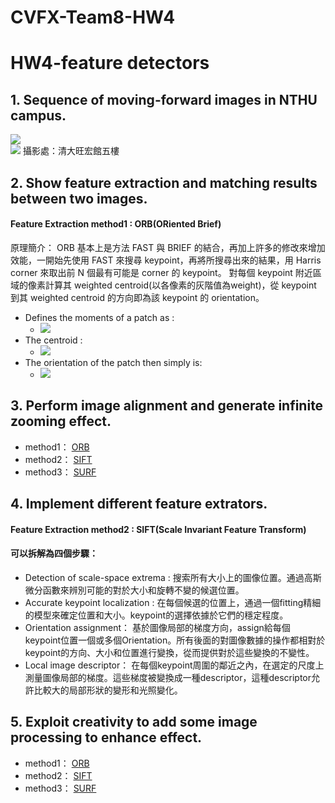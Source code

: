 # CVFX-Team8-HW4

# HW4-feature detectors

## 1. Sequence of moving-forward images in NTHU campus.

![](https://imgur.com/Na6aOIk.png)  
![](https://imgur.com/IJmp4T2.png)
攝影處：清大旺宏館五樓
## 2. Show feature extraction and matching results between two images.
#### Feature Extraction method1 : ORB(ORiented Brief)
原理簡介：
  ORB 基本上是方法 FAST 與 BRIEF 的結合，再加上許多的修改來增加效能，一開始先使用 FAST 來搜尋 keypoint，再將所搜尋出來的結果，用 Harris corner 來取出前 N 個最有可能是 corner 的 keypoint。 
  對每個 keypoint 附近區域的像素計算其 weighted centroid(以各像素的灰階值為weight)，從 keypoint 到其 weighted centroid 的方向即為該 keypoint 的 orientation。 

*  Defines the moments of a patch as :
     - ![](https://imgur.com/v60wlBJ.png)
*  The centroid :
     - ![](https://imgur.com/vD2vfeG.png)
*  The orientation of the patch then simply is: 
     - ![](https://imgur.com/a91ybCI.png)


## 3. Perform image alignment and generate infinite zooming effect.

* method1： [ORB](https://youtu.be/oIadADF9t1k)
* method2： [SIFT](https://youtu.be/vhURFM1Pxig)
* method3： [SURF](https://youtu.be/fE8_7UKjBx8)

## 4. Implement different feature extrators.
#### Feature Extraction method2 : SIFT(Scale Invariant Feature Transform)
#### 可以拆解為四個步驟：
*  Detection of scale-space extrema :
    搜索所有大小上的圖像位置。通過高斯微分函數來辨別可能的對於大小和旋轉不變的候選位置。
*  Accurate keypoint localization :
    在每個候選的位置上，通過一個fitting精細的模型來確定位置和大小。keypoint的選擇依據於它們的穩定程度。
*  Orientation assignment：
    基於圖像局部的梯度方向，assign給每個keypoint位置一個或多個Orientation。所有後面的對圖像數據的操作都相對於keypoint的方向、大小和位置進行變換，從而提供對於這些變換的不變性。
*  Local image descriptor：
    在每個keypoint周圍的鄰近之內，在選定的尺度上測量圖像局部的梯度。這些梯度被變換成一種descriptor，這種descriptor允許比較大的局部形狀的變形和光照變化。
## 5. Exploit creativity to add some image processing to enhance effect. 
* method1： [ORB](https://youtu.be/ZsT8M1qJw-4)
* method2： [SIFT](https://youtu.be/fduYaQfQGHY)
* method3： [SURF](https://youtu.be/rTayIhhzbMQ)




 
